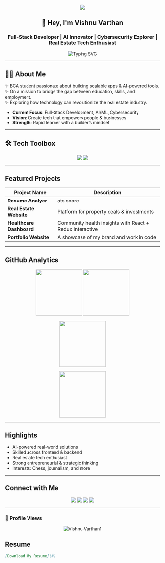 <!-- 🚀 Advanced GitHub Profile README for Vishnu Varthan -->

<p align="center">
  <img src="https://capsule-render.vercel.app/api?type=waving&color=00C4FF&height=200&section=header&text=Vishnu%20Varthan&fontSize=50&fontColor=ffffff&animation=fadeIn&fontAlignY=38"/>
</p>

<h2 align="center">👋 Hey, I'm Vishnu Varthan</h2>
<h3 align="center">Full-Stack Developer | AI Innovator | Cybersecurity Explorer | Real Estate Tech Enthusiast</h3>

<p align="center">
  <img src="https://readme-typing-svg.herokuapp.com?font=Fira+Code&size=22&pause=1000&color=FFD700&width=700&lines=Turning+Ideas+into+Code;Solving+Job-Skill+Mismatch+with+AI;Blending+Tech+%26+Real+Estate;Always+Learning%2C+Always+Building" alt="Typing SVG" />
</p>

---

## 🧑‍💼 About Me

✨ BCA student passionate about building scalable apps & AI-powered tools.  
✨ On a mission to bridge the gap between education, skills, and employment.  
✨ Exploring how technology can revolutionize the real estate industry.

- **Current Focus**: Full-Stack Development, AI/ML, Cybersecurity  
- **Vision**: Create tech that empowers people & businesses  
- **Strength**: Rapid learner with a builder’s mindset  

---

## 🛠 Tech Toolbox 

<p align="center">
  <img src="https://skillicons.dev/icons?i=cpp,python,java,js,ts,html,css,react,redux,nodejs,express,mongodb,mysql,tailwind,pycharm" />
  <img src="https://skillicons.dev/icons?i=git,github,vscode,figma,ps,linux" />
</p>

---

##  Featured Projects

| Project Name           | Description                                      |
|------------------------|--------------------------------------------------|
|**Resume Analyer** | ats score|
| **Real Estate Website**| Platform for property deals & investments        |
| **Healthcare Dashboard**| Community health insights with React + Redux  interactive    |
| **Portfolio Website**   | A showcase of my brand and work in code         |

---

##  GitHub Analytics

<p align="center">
  <img src="https://github-readme-stats.vercel.app/api?username=Vishnu-Varthan1&show_icons=true&theme=tokyonight&count_private=true" height="150"/>
  <img src="https://github-readme-stats.vercel.app/api/top-langs/?username=Vishnu-Varthan1&layout=compact&theme=tokyonight" height="150"/>
</p>

<p align="center">
  <img src="https://github-readme-streak-stats.herokuapp.com/?user=Vishnu-Varthan1&theme=tokyonight" height="150"/> 
</p>

<p align="center">
  <img src="https://streak-stats.demolab.com?user=Vishnu-Varthan1&theme=tokyonight&hide_border=true&border_radius=10" height="150"/>
</p>


---

##  Highlights

- AI-powered real-world solutions  
- Skilled across frontend & backend  
- Real estate tech enthusiast  
- Strong entrepreneurial & strategic thinking  
- Interests: Chess, journalism, and more  

---

##  Connect with Me

<p align="center">
  <a href="https://www.linkedin.com/in/vishnuvarthanentrepreneur/" target="_blank"><img src="https://img.shields.io/badge/LinkedIn-0A66C2?logo=linkedin&logoColor=white" /></a>
  <a href="mailto:vishnuvarthan814@gmail.com"><img src="https://img.shields.io/badge/Email-D14836?logo=gmail&logoColor=white" /></a>
  <a href="https://github.com/Vishnu-Varthan1" target="_blank"><img src="https://img.shields.io/badge/GitHub-171515?logo=github&logoColor=white" /></a>
  <!-- Optionally, add or remove Twitter if used -->
  <a href="https://twitter.com/YOUR_TWITTER" target="_blank"><img src="https://img.shields.io/badge/Twitter-1DA1F2?logo=twitter&logoColor=white" /></a>
</p>

---
### 👀 Profile Views
<p align="center">
  <img src="https://komarev.com/ghpvc/?username=Vishnu-Varthan1&label=Profile%20views&color=0e75b6&style=flat" alt="Vishnu-Varthan1" />
</p>


##  Resume

```markdown
[Download My Resume](#)
